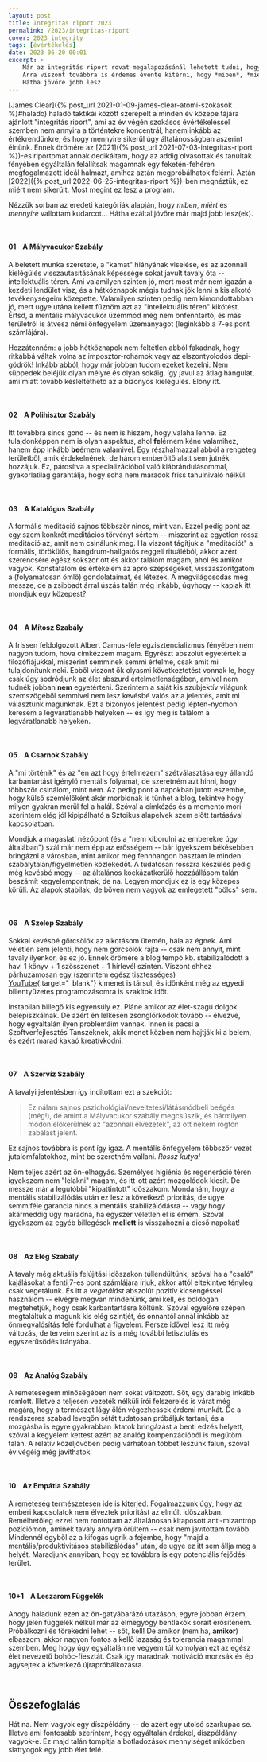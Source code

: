 ```yaml
---
layout: post
title: Integritás riport 2023
permalink: /2023/integritas-riport
cover: 2023_integrity
tags: [évértékelés]
date: 2023-06-20 00:01
excerpt: >
    Már az integritás riport rovat megalapozásánál lehetett tudni, hogy a benne megfogalmazott "személyes alkotmány" egy olyan ideál halmaz lesz, amit esélyem sincs elérni soha.
    Arra viszont továbbra is érdemes évente kitérni, hogy *miben*, *miért* és *mennyire* vallottam kudarcot...
    Hátha jövőre jobb lesz.
---
```


[James Clear]({% post_url 2021-01-09-james-clear-atomi-szokasok %}#halado) haladó taktikái között szerepelt a minden év közepe tájára ajánlott "integritás riport", ami az év végén szokásos évértékeléssel szemben nem annyira a történtekre koncentrál, hanem inkább az értékrendünkre, és hogy mennyire sikerül úgy általánosságban aszerint élnünk.
Ennek örömére az [2021]({% post_url 2021-07-03-integritas-riport %})-es riportomat annak dedikáltam, hogy az addig olvasottak és tanultak fényében egyáltalán felállítsak magamnak egy feketén-fehéren megfogalmazott ideál halmazt, amihez aztán megpróbálhatok felérni.
Aztán [2022]({% post_url 2022-06-25-integritas-riport %})-ben megnéztük, ez miért nem sikerült.
Most megint ez lesz a program.

Nézzük sorban az eredeti kategóriák alapján, hogy *miben*, *miért* és *mennyire* vallottam kudarcot...
Hátha ezáltal jövőre már majd jobb lesz(ek).

<br>





#### **01**&nbsp;&nbsp;&nbsp; A Mályvacukor Szabály

A beletett munka szeretete, a "kamat" hiányának viselése, és az azonnali kielégülés visszautasításának képessége sokat javult tavaly óta -- intellektuális téren.
Ami valamilyen szinten jó, mert most már nem igazán a kezdeti lendület visz, és a hétköznapok mégis tudnak jók lenni a kis alkotó tevékenységeim közepette.
Valamilyen szinten pedig nem kimondottabban jó, mert ugye utána kellett fűznöm azt az "intellektuális téren" kikötést.
Értsd, a mentális mályvacukor üzemmód még nem önfenntartó, és más területről is átvesz némi önfegyelem üzemanyagot (leginkább a 7-es pont számlájára).

Hozzátenném: a jobb hétköznapok nem feltétlen abból fakadnak, hogy ritkábbá váltak volna az imposztor-rohamok vagy az elszontyolodós depi-gödrök!
Inkább abból, hogy már jobban tudom ezeket kezelni.
Nem süppedek beléjük olyan mélyre és olyan sokáig, így javul az átlag hangulat, ami miatt tovább késleltethető az a bizonyos kielégülés.
Előny itt.

<br>





#### **02**&nbsp;&nbsp;&nbsp; A Polihisztor Szabály

Itt továbbra sincs gond -- és nem is hiszem, hogy valaha lenne.
Ez tulajdonképpen nem is olyan aspektus, ahol **fel**érnem kéne valamihez, hanem épp inkább **be**érnem valamivel.
Egy részhalmazzal abból a rengeteg területből, amik érdekelnének, de három emberöltő alatt sem jutnék hozzájuk.
Ez, párosítva a specializációból való kiábrándulásommal, gyakorlatilag garantálja, hogy soha nem maradok friss tanulnivaló nélkül.

<br>





#### **03**&nbsp;&nbsp;&nbsp; A Katalógus Szabály

A formális meditáció sajnos többször nincs, mint van.
Ezzel pedig pont az egy szem konkrét meditációs törvényt sértem -- miszerint az egyetlen rossz meditáció az, amit nem csinálunk meg.
Ha viszont tágítjuk a "meditációt" a formális, törökülős, hangdrum-hallgatós reggeli rituáléból, akkor azért szerencsére egész sokszor ott és akkor találom magam, ahol és amikor vagyok.
Konstatálom és értékelem az apró szépségeket, visszaszorítgatom a (folyamatosan ömlő) gondolataimat, és létezek.
A megvilágosodás még messze, de a zsibbadt árral úszás talán még inkább, úgyhogy -- kapjak itt mondjuk egy közepest?

<br>





#### **04**&nbsp;&nbsp;&nbsp; A Mítosz Szabály

A frissen feldolgozott Albert Camus-féle egzisztencializmus fényében nem nagyon tudom, hova címkézzem magam.
Egyrészt abszolút egyetértek a filozófiájukkal, miszerint semminek semmi értelme, csak amit mi tulajdonítunk neki.
Ebből viszont ők olyasmi következtetést vonnak le, hogy csak úgy sodródjunk az élet abszurd értelmetlenségében, amivel nem tudnék jobban **nem** egyetérteni.
Szerintem a saját kis szubjektív világunk szemszögéből semmivel nem lesz kevésbé valós az a jelentés, amit mi választunk magunknak.
Ezt a bizonyos jelentést pedig lépten-nyomon keresem a legváratlanabb helyeken -- és így meg is találom a legváratlanabb helyeken.

<br>





#### **05**&nbsp;&nbsp;&nbsp; A Csarnok Szabály

A "mi történik" és az "én azt hogy értelmezem" szétválasztása egy állandó karbantartást igénylő mentális folyamat, de szeretném azt hinni, hogy többször csinálom, mint nem.
Az pedig pont a napokban jutott eszembe, hogy külső szemlélőként akár morbidnak is tűnhet a blog, tekintve hogy milyen gyakran merül fel a halál.
Szóval a címkézés és a memento mori szerintem elég jól kipipálható a Sztoikus alapelvek szem előtt tartásával kapcsolatban.

Mondjuk a magaslati nézőpont (és a "nem kiborulni az emberekre úgy általában") szál már nem épp az erősségem -- bár igyekszem békésebben bringázni a városban, mint amikor még fennhangon basztam le minden szabálytalan/figyelmetlen közlekedőt.
A tudatosan rosszra készülés pedig még kevésbé megy -- az általános kockázatkerülő hozzáállásom talán beszámít kegyelempontnak, de na.
Legyen mondjuk ez is egy közepes körüli.
Az alapok stabilak, de bőven nem vagyok az emlegetett "bölcs" sem.

<br>





#### **06**&nbsp;&nbsp;&nbsp; A Szelep Szabály

Sokkal kevésbé görcsölök az alkotásom ütemén, hála az égnek.
Ami véletlen sem jelenti, hogy nem görcsölök rajta -- csak nem annyit, mint tavaly ilyenkor, és ez jó.
Ennek örömére a blog tempó kb. stabilizálódott a havi 1 könyv + 1 szösszenet + 1 hírlevél szinten.
Viszont ehhez párhuzamosan egy (szerintem egész tisztességes) [YouTube](https://www.youtube.com/@preprocessor){:target="_blank"} kimenet is társul, és időnként még az egyedi billentyűzetes programozásomra is szakítok időt.

Instabilan billegő kis egyensúly ez.
Pláne amikor az élet-szagú dolgok belepiszkálnak.
De azért én lelkesen zsonglőrködök tovább -- élvezve, hogy egyáltalán ilyen problémáim vannak.
Innen is pacsi a Szoftverfejlesztés Tanszéknek, akik menet közben nem hajtják ki a belem, és ezért marad kakaó kreatívkodni.

<br>





#### **07**&nbsp;&nbsp;&nbsp; A Szervíz Szabály

A tavalyi jelentésben így indítottam ezt a szekciót:

> Ez nálam sajnos pszichológiai/neveltetési/látásmódbeli beégés (még!), de amint a Mályvacukor szabály megcsúszik, és bármilyen módon előkerülnek az "azonnali élvezetek", az ott nekem rögtön zabálást jelent.

Ez sajnos továbbra is pont így igaz.
A mentális önfegyelem többször vezet jutalomfalatokhoz, mint be szeretném vallani.
*Rossz kutya!*

Nem teljes azért az ön-elhagyás.
Személyes higiénia és regeneráció téren igyekszem nem "lelakni" magam, és itt-ott azért mozgolódok kicsit.
De messze már a legutóbbi "kipattintott" időszakom.
Mondanám, hogy a mentális stabilizálódás után ez lesz a következő prioritás, de ugye semmiféle garancia nincs a mentális stabilizálódásra -- vagy hogy akármeddig úgy maradna, ha egyszer véletlen el is érném.
Szóval igyekszem az egyéb billegések **mellett** is visszahozni a dicső napokat!

<br>





#### **08**&nbsp;&nbsp;&nbsp; Az Elég Szabály

A tavaly még aktuális felújítási időszakon túllendültünk, szóval ha a "csaló" kajálásokat a fenti 7-es pont számlájára írjuk, akkor attól eltekintve tényleg csak vegetálunk.
És itt a *vegetálást* abszolút pozitív kicsengéssel használom -- elvégre megvan mindenünk, ami kell, és boldogan megtehetjük, hogy csak karbantartásra költünk.
Szóval egyelőre szépen megtaláltuk a magunk kis elég szintjét, és onnantól annál inkább az önmegvalósítás felé fordulhat a figyelem.
Persze idővel lesz itt még változás, de terveim szerint az is a még további letisztulás és egyszerűsödés irányába.

<br>





#### **09**&nbsp;&nbsp;&nbsp; Az Analóg Szabály

A remeteségem minőségében nem sokat változott.
Sőt, egy darabig inkább romlott.
Illetve a teljesen vezeték nélküli írói felszerelés is várat még magára, hogy a természet lágy ölén végezhessek érdemi munkát.
De a rendszeres szabad levegőn sétát tudatosan próbáljuk tartani, és a mozgásba is egyre gyakrabban iktatok bringázást a benti edzés helyett, szóval a kegyelem kettest azért az analóg kompenzációból is megütöm talán.
A relatív közeljövőben pedig várhatóan többet leszünk falun, szóval év végéig még javíthatok.

<br>





#### **10**&nbsp;&nbsp;&nbsp; Az Empátia Szabály

A remeteség természetesen ide is kiterjed.
Fogalmazzunk úgy, hogy az emberi kapcsolatok nem élveztek prioritást az elmúlt időszakban.
Remélhetőleg ezzel nem rontottam az általánosan kitaposott anti-mizantróp pozíciómon, aminek tavaly annyira örültem -- csak nem javítottam tovább.
Mindennél egyből az a kifogás ugrik a fejembe, hogy "majd a mentális/produktivitásos stabilizálódás" után, de ugye ez itt sem állja meg a helyét.
Maradjunk annyiban, hogy ez továbbra is egy potenciális fejődési terület.

<br>





#### **10+1**&nbsp;&nbsp;&nbsp; A Leszarom Függelék

Ahogy haladunk ezen az ön-gatyábarázó utazáson, egyre jobban érzem, hogy jelen függelék nélkül már az elmegyógy bentlakók sorait erősíteném.
Próbálkozni és törekedni lehet -- sőt, kell!
De amikor (nem ha, **amikor**) elbaszom, akkor nagyon fontos a kellő lazaság és tolerancia magammal szemben.
Meg hogy úgy egyáltalán ne vegyem túl komolyan ezt az egész élet nevezetű bohóc-fiesztát.
Csak így maradnak motiváció morzsák és ép agysejtek a következő újrapróbálkozásra.

<br>







## Összefoglalás

Hát na.
Nem vagyok egy díszpéldány -- de azért egy utolsó szarkupac se.
Illetve ami fontosabb szerintem, hogy egyáltalán érdekel, díszpéldány vagyok-e.
Ez majd talán tompítja a botladozások mennyiségét miközben slattyogok egy jobb élet felé.
